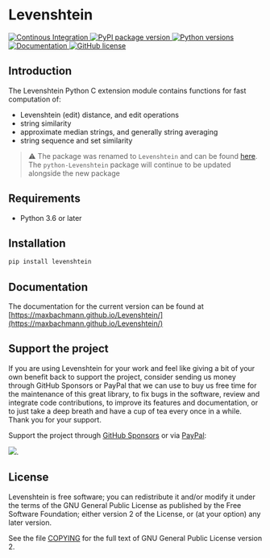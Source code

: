 # Levenshtein

<p>
  <a href="https://github.com/maxbachmann/python-Levenshtein/actions">
    <img src="https://github.com/maxbachmann/python-Levenshtein/workflows/Build/badge.svg"
         alt="Continous Integration">
  </a>
  <a href="https://pypi.org/project/python-Levenshtein/">
    <img src="https://img.shields.io/pypi/v/python-Levenshtein"
         alt="PyPI package version">
  </a>
  <a href="https://www.python.org">
    <img src="https://img.shields.io/pypi/pyversions/python-Levenshtein"
         alt="Python versions">
  </a>
  <a href="https://maxbachmann.github.io/Levenshtein">
    <img src="https://img.shields.io/badge/-documentation-blue"
         alt="Documentation">
  </a>
  <a href="https://github.com/maxbachmann/python-Levenshtein/blob/main/COPYING">
    <img src="https://img.shields.io/github/license/maxbachmann/python-Levenshtein"
         alt="GitHub license">
  </a>
</p>

## Introduction
The Levenshtein Python C extension module contains functions for fast
computation of:

* Levenshtein (edit) distance, and edit operations
* string similarity
* approximate median strings, and generally string averaging
* string sequence and set similarity

> :warning: The package was renamed to `Levenshtein` and can be found [here](https://github.com/maxbachmann/Levenshtein).
  The `python-Levenshtein` package will continue to be updated alongside the new package

## Requirements
* Python 3.6 or later

## Installation
```bash
pip install levenshtein
```

## Documentation

The documentation for the current version can be found at [https://maxbachmann.github.io/Levenshtein/](https://maxbachmann.github.io/Levenshtein/)

## Support the project

If you are using Levenshtein for your work and feel like giving a bit of your own benefit back to support the project, consider sending us money through GitHub Sponsors or PayPal that we can use to buy us free time for the maintenance of this great library, to fix bugs in the software, review and integrate code contributions, to improve its features and documentation, or to just take a deep breath and have a cup of tea every once in a while. Thank you for your support.

Support the project through [GitHub Sponsors](https://github.com/sponsors/maxbachmann) or via [PayPal](https://www.paypal.com/donate/?hosted_button_id=VGWQBBD5CTWJU):

[![](https://www.paypalobjects.com/en_US/i/btn/btn_donateCC_LG.gif)](https://www.paypal.com/donate/?hosted_button_id=VGWQBBD5CTWJU).


## License

Levenshtein is free software; you can redistribute it and/or modify it
under the terms of the GNU General Public License as published by the Free
Software Foundation; either version 2 of the License, or (at your option)
any later version.

See the file [COPYING](https://github.com/maxbachmann/python-Levenshtein/blob/main/COPYING) for the full text of GNU General Public License version 2.
